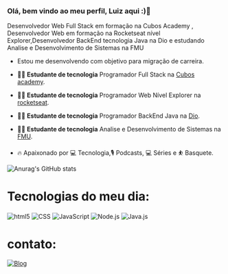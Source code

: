 ### Olá, bem vindo ao meu perfil, Luiz aqui :)👋
Desenvolvedor Web Full Stack em formação na Cubos Academy , Desenvolvedor Web em formação na Rocketseat nível Explorer,Desenvolvedor BackEnd tecnologia Java na Dio 
e estudando Analise e Desenvolvimento de Sistemas na FMU

- Estou me desenvolvendo com  objetivo para migração de carreira.

- 👨‍💻 **Estudante de tecnologia** Programador Full Stack na [Cubos academy](https://cubos.academy/).

- 👨‍💻 **Estudante de tecnologia** Programador Web Nível Explorer na [rocketseat](https://www.rocketseat.com.br/).
- 👨‍💻 **Estudante de tecnologia** Programador BackEnd Java na [Dio](https://www.dio.me/).

- 👨‍💻 **Estudante de tecnologia** Analise e Desenvolvimento de Sistemas na [FMU](https://portal.fmu.br/).

- 🔥 Apaixonado por 💻  Tecnologia,🎙️ Podcasts, 💻  Séries e ⛹️ Basquete. 

![Anurag's GitHub stats](https://github-readme-stats.vercel.app/api?username=LuizMoura-88&show_icons=true&theme=cobalt)



          



# Tecnologias do meu dia:

<div style="display: inline_block"  >

<img align="center" src="https://img.shields.io/badge/HTML-239120?style=for-the-badge&logo=html5&logoColor=white" alt="html5">


<img align="center" src="https://img.shields.io/badge/CSS-239120?&style=for-the-badge&logo=css3&logoColor=white" alt="CSS"> 

<img align="center" src="https://img.shields.io/badge/JavaScript-F7DF1E?style=for-the-badge&logo=javascript&logoColor=black" alt="JavaScript">

<img align="center" src="https://img.shields.io/badge/Node.js-43853D?style=for-the-badge&logo=node.js&logoColor=white" alt="Node.js">

<img align="center" src="https://img.shields.io/badge/Java-ED8B00?style=for-the-badge&logo=openjdk&logoColor=white" alt="Java.js">



</div>





# contato: <div style="display: inline">

[![Blog](https://img.shields.io/badge/LinkedIn-0077B5?style=for-the-badge&logo=linkedin&logoColor=white)](linkedin.com/in/luiz-moura-b60099252)

</div>

          


        
          